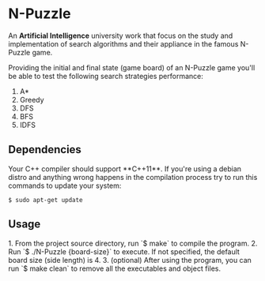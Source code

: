 # N-Puzzle
An **Artificial Intelligence** university work that focus on the study and implementation of search algorithms and their appliance in the famous N-Puzzle game.

Providing the initial and final state (game board) of an N-Puzzle game you'll be able to test the following search strategies performance:

1. A*
2. Greedy
3. DFS
4. BFS
5. IDFS


<h2> Dependencies </h2>
Your C++ compiler should support **C++11**.
If you're using a debian distro and anything wrong happens in the compilation process try to run this commands to update your system:

`$ sudo apt-get update` 


<h2> Usage </h2>
1. From the project source directory, run `$ make` to compile the program.
2. Run `$ ./N-Puzzle {board-size}` to execute. If not specified, the default board size (side length) is 4.
3. (optional) After using the program, you can run `$ make clean` to remove all the executables and object files.
